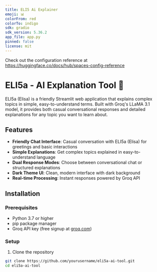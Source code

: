 ```yaml
---
title: ELI5 Ai Explainer
emoji: 📊
colorFrom: red
colorTo: indigo
sdk: gradio
sdk_version: 5.36.2
app_file: app.py
pinned: false
license: mit
---
```


Check out the configuration reference at https://huggingface.co/docs/hub/spaces-config-reference

# ELI5a - AI Explanation Tool 🤖

ELI5a (Elisa) is a friendly Streamlit web application that explains complex topics in simple, easy-to-understand terms. Built with Groq's LLaMA 3.1 model, it provides both casual conversational responses and detailed explanations for any topic you want to learn about.

## Features

- **Friendly Chat Interface**: Casual conversation with ELI5a (Elisa) for greetings and basic interactions  
- **Simple Explanations**: Get complex topics explained in easy-to-understand language  
- **Dual Response Modes**: Choose between conversational chat or structured explanations  
- **Dark Theme UI**: Clean, modern interface with dark background  
- **Real-time Processing**: Instant responses powered by Groq API  

## Installation

### Prerequisites

- Python 3.7 or higher  
- pip package manager  
- Groq API key (free signup at [groq.com](https://groq.com))  

### Setup

1. Clone the repository  
```bash
git clone https://github.com/yourusername/eli5a-ai-tool.git
cd eli5a-ai-tool
